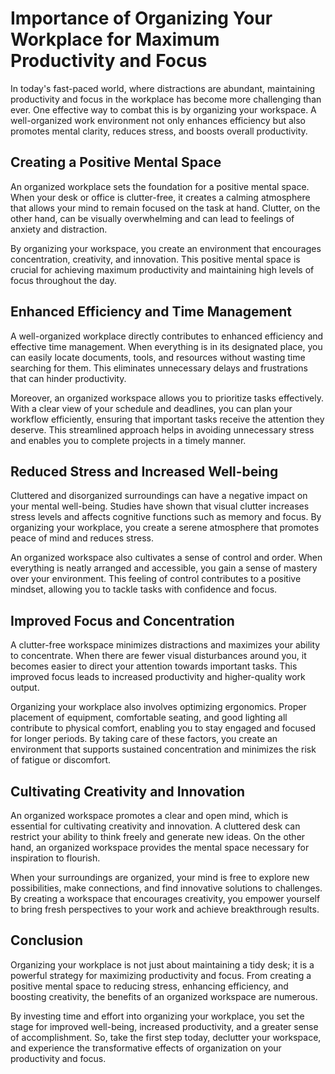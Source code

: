 # Importance of Organizing Your Workplace for Maximum Productivity and Focus

In today's fast-paced world, where distractions are abundant, maintaining productivity and focus in the workplace has become more challenging than ever. One effective way to combat this is by organizing your workspace. A well-organized work environment not only enhances efficiency but also promotes mental clarity, reduces stress, and boosts overall productivity.

## Creating a Positive Mental Space

An organized workplace sets the foundation for a positive mental space. When your desk or office is clutter-free, it creates a calming atmosphere that allows your mind to remain focused on the task at hand. Clutter, on the other hand, can be visually overwhelming and can lead to feelings of anxiety and distraction.

By organizing your workspace, you create an environment that encourages concentration, creativity, and innovation. This positive mental space is crucial for achieving maximum productivity and maintaining high levels of focus throughout the day.

## Enhanced Efficiency and Time Management

A well-organized workplace directly contributes to enhanced efficiency and effective time management. When everything is in its designated place, you can easily locate documents, tools, and resources without wasting time searching for them. This eliminates unnecessary delays and frustrations that can hinder productivity.

Moreover, an organized workspace allows you to prioritize tasks effectively. With a clear view of your schedule and deadlines, you can plan your workflow efficiently, ensuring that important tasks receive the attention they deserve. This streamlined approach helps in avoiding unnecessary stress and enables you to complete projects in a timely manner.

## Reduced Stress and Increased Well-being

Cluttered and disorganized surroundings can have a negative impact on your mental well-being. Studies have shown that visual clutter increases stress levels and affects cognitive functions such as memory and focus. By organizing your workplace, you create a serene atmosphere that promotes peace of mind and reduces stress.

An organized workspace also cultivates a sense of control and order. When everything is neatly arranged and accessible, you gain a sense of mastery over your environment. This feeling of control contributes to a positive mindset, allowing you to tackle tasks with confidence and focus.

## Improved Focus and Concentration

A clutter-free workspace minimizes distractions and maximizes your ability to concentrate. When there are fewer visual disturbances around you, it becomes easier to direct your attention towards important tasks. This improved focus leads to increased productivity and higher-quality work output.

Organizing your workplace also involves optimizing ergonomics. Proper placement of equipment, comfortable seating, and good lighting all contribute to physical comfort, enabling you to stay engaged and focused for longer periods. By taking care of these factors, you create an environment that supports sustained concentration and minimizes the risk of fatigue or discomfort.

## Cultivating Creativity and Innovation

An organized workspace promotes a clear and open mind, which is essential for cultivating creativity and innovation. A cluttered desk can restrict your ability to think freely and generate new ideas. On the other hand, an organized workspace provides the mental space necessary for inspiration to flourish.

When your surroundings are organized, your mind is free to explore new possibilities, make connections, and find innovative solutions to challenges. By creating a workspace that encourages creativity, you empower yourself to bring fresh perspectives to your work and achieve breakthrough results.

## Conclusion

Organizing your workplace is not just about maintaining a tidy desk; it is a powerful strategy for maximizing productivity and focus. From creating a positive mental space to reducing stress, enhancing efficiency, and boosting creativity, the benefits of an organized workspace are numerous.

By investing time and effort into organizing your workplace, you set the stage for improved well-being, increased productivity, and a greater sense of accomplishment. So, take the first step today, declutter your workspace, and experience the transformative effects of organization on your productivity and focus.
